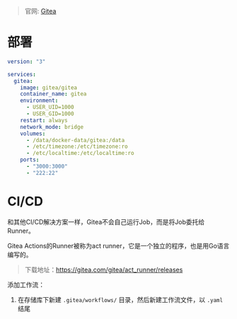 > 官网: [Gitea](https://docs.gitea.cn/)

# 部署

```yml
version: "3"

services:
  gitea:
    image: gitea/gitea
    container_name: gitea
    environment:
      - USER_UID=1000
      - USER_GID=1000
    restart: always
    network_mode: bridge
    volumes:
      - /data/docker-data/gitea:/data
      - /etc/timezone:/etc/timezone:ro
      - /etc/localtime:/etc/localtime:ro
    ports:
      - "3000:3000"
      - "222:22"
```

# CI/CD
和其他CI/CD解决方案一样，Gitea不会自己运行Job，而是将Job委托给Runner。 

Gitea Actions的Runner被称为act runner，它是一个独立的程序，也是用Go语言编写的。

> 下载地址：https://gitea.com/gitea/act_runner/releases

添加工作流：

1. 在存储库下新建 `.gitea/workflows/` 目录，然后新建工作流文件，以 `.yaml` 结尾
